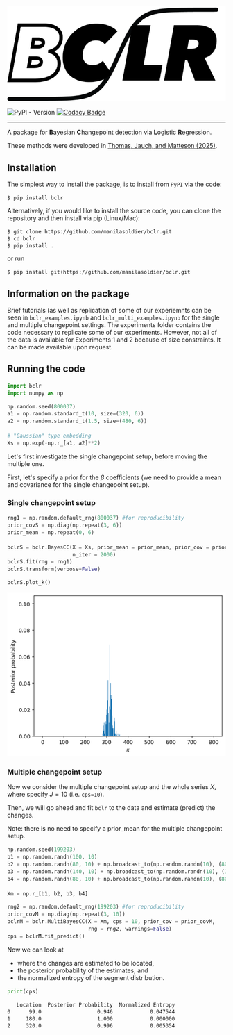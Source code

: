 ![bclr logo](bclr_logo.png)

![PyPI - Version](https://img.shields.io/pypi/v/bclr) [![Codacy Badge](https://app.codacy.com/project/badge/Coverage/713178981a7b41b787ada8a1ffe1dee1)](https://app.codacy.com/gh/manilasoldier/bclr/dashboard?utm_source=gh&utm_medium=referral&utm_content=&utm_campaign=Badge_coverage)

***

A package for <b>B</b>ayesian <b>C</b>hangepoint detection via <b>L</b>ogistic <b>R</b>egression.

These methods were developed in [Thomas, Jauch, and Matteson (2025)](https://arxiv.org/abs/2401.02917).

## Installation

The simplest way to install the package, is to install from <code>PyPI</code> via the code:

```
$ pip install bclr
```

Alternatively, if you would like to install the source code, you can clone the repository and then install via pip (Linux/Mac):

```
$ git clone https://github.com/manilasoldier/bclr.git
$ cd bclr
$ pip install .
```

or run

```
$ pip install git+https://github.com/manilasoldier/bclr.git
```

## Information on the package

Brief tutorials (as well as replication of some of our experiemnts can be seen in <code>bclr_examples.ipynb</code> and <code>bclr_multi_examples.ipynb</code> for the single and multiple changepoint settings. The experiments folder contains the code necessary to replicate some of our experiments. However, not all of the data is available for Experiments 1 and 2 because of size constraints. It can be made available upon request.


## Running the code


```python
import bclr
import numpy as np
```


```python
np.random.seed(800037)
a1 = np.random.standard_t(10, size=(320, 6))
a2 = np.random.standard_t(1.5, size=(480, 6))

# "Gaussian" type embedding
Xs = np.exp(-np.r_[a1, a2]**2)
```

Let's first investigate the single changepoint setup, before moving the multiple one. 

First, let's specify a prior for the $\beta$ coefficients (we need to provide a mean and covariance for the single changepoint setup).

### Single changepoint setup


```python
rng1 = np.random.default_rng(800037) #for reproducibility
prior_covS = np.diag(np.repeat(3, 6))
prior_mean = np.repeat(0, 6)

bclrS = bclr.BayesCC(X = Xs, prior_mean = prior_mean, prior_cov = prior_covS, 
                     n_iter = 2000)
bclrS.fit(rng = rng1)
bclrS.transform(verbose=False)
```


```python
bclrS.plot_k()
```


    
![png](output_9_0.png)
    


### Multiple changepoint setup

Now we consider the multiple changepoint setup and the whole series $X$, where specify $J = 10$ (i.e. <code>cps=10</code>). 

Then, we will go ahead and fit <code>bclr</code> to the data and estimate (predict) the changes. 

Note: there is no need to specify a prior_mean for the multiple changepoint setup.


```python
np.random.seed(199203)
b1 = np.random.randn(100, 10)
b2 = np.random.randn(80, 10) + np.broadcast_to(np.random.randn(10), (80, 10))
b3 = np.random.randn(140, 10) + np.broadcast_to(np.random.randn(10), (140, 10))
b4 = np.random.randn(80, 10) + np.broadcast_to(np.random.randn(10), (80, 10))

Xm = np.r_[b1, b2, b3, b4]
```


```python
rng2 = np.random.default_rng(199203) #for reproducibility
prior_covM = np.diag(np.repeat(3, 10))
bclrM = bclr.MultiBayesCC(X = Xm, cps = 10, prior_cov = prior_covM, 
                          rng = rng2, warnings=False)
cps = bclrM.fit_predict()
```

Now we can look at
- where the changes are estimated to be located, 
- the posterior probability of the estimates, and 
- the normalized entropy of the segment distribution.


```python
print(cps)
```

       Location  Posterior Probability  Normalized Entropy
    0      99.0                  0.946            0.047544
    1     180.0                  1.000            0.000000
    2     320.0                  0.996            0.005354

